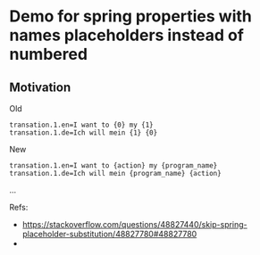# Demo for spring properties with names placeholders instead of numbered

## Motivation

Old
```
transation.1.en=I want to {0} my {1} 
transation.1.de=Ich will mein {1} {0}
```

New
```
transation.1.en=I want to {action} my {program_name} 
transation.1.de=Ich will mein {program_name} {action}
```

...



Refs:
- https://stackoverflow.com/questions/48827440/skip-spring-placeholder-substitution/48827780#48827780
- 